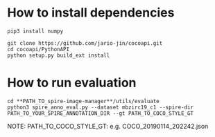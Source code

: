 # How to install dependencies
```
pip3 install numpy

git clone https://github.com/jario-jin/cocoapi.git
cd cocoapi/PythonAPI
python setup.py build_ext install
```

# How to run evaluation
```
cd **PATH_TO_spire-image-manager**/utils/evaluate
python3 spire_anno_eval.py --dataset mbzirc19_c1 --spire-dir PATH_TO_YOUR_SPIRE_ANNOTATION_DIR --gt PATH_TO_COCO_STYLE_GT
```
NOTE: PATH_TO_COCO_STYLE_GT: e.g. COCO_20190114_202242.json
